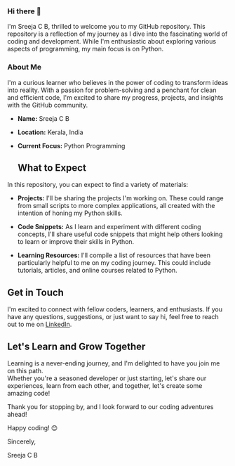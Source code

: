 ### Hi there 👋

I'm Sreeja C B, thrilled to welcome you to my GitHub repository. This repository is a reflection of my journey as I dive into the fascinating world of coding and development. While I'm enthusiastic about exploring various aspects of programming, my main focus is on Python.

### About Me
I'm a curious learner who believes in the power of coding to transform ideas into reality. With a passion for problem-solving and a penchant for clean and efficient code, I'm excited to share my progress, projects, and insights with the GitHub community.

- **Name:** Sreeja C B
- **Location:** Kerala, India
- **Current Focus:** Python Programming

  ## What to Expect

In this repository, you can expect to find a variety of materials:

- **Projects:** I'll be sharing the projects I'm working on. These could range from small scripts to more complex applications, all created with the intention of honing my Python skills.

- **Code Snippets:** As I learn and experiment with different coding concepts, I'll share useful code snippets that might help others looking to learn or improve their skills in Python.

- **Learning Resources:** I'll compile a list of resources that have been particularly helpful to me on my coding journey. This could include tutorials, articles, and online courses related to Python.

## Get in Touch

I'm excited to connect with fellow coders, learners, and enthusiasts. If you have any questions, suggestions, or just want to say hi, feel free to reach out to me on [LinkedIn](https://www.linkedin.com/in/sreeja-cb/).

## Let's Learn and Grow Together

Learning is a never-ending journey, and I'm delighted to have you join me on this path.<br>Whether you're a seasoned developer or just starting, let's share our experiences, learn from each other, and together, let's create some amazing code! 

Thank you for stopping by, and I look forward to our coding adventures ahead!

Happy coding! 😊

Sincerely,

Sreeja C B
<!--
**sreejacb/sreejacb** is a ✨ _special_ ✨ repository because its `README.md` (this file) appears on your GitHub profile.

Here are some ideas to get you started:

- 🔭 I’m currently working on ...
- 🌱 I’m currently learning ...
- 👯 I’m looking to collaborate on ...
- 🤔 I’m looking for help with ...
- 💬 Ask me about ...
- 📫 How to reach me: ...
- 😄 Pronouns: ...
- ⚡ Fun fact: ...
-->
